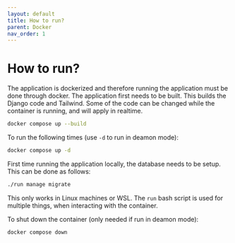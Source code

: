 ```yaml
---
layout: default
title: How to run?
parent: Docker
nav_order: 1
---
```

# How to run?
The application is dockerized and therefore running the application must be done through docker. The application first needs to be built. This builds the Django code and Tailwind. Some of the code can be changed while the container is running, and will apply in realtime. 
```bash
docker compose up --build
```
To run the following times (use `-d` to run in deamon mode):
```bash
docker compose up -d
```

First time running the application locally, the database needs to be setup. This can be done as follows:
```bash
./run manage migrate
```
This only works in Linux machines or WSL. The `run` bash script is used for multiple things, when interacting with the container. 

To shut down the container (only needed if run in deamon mode):
```bash
docker compose down
```